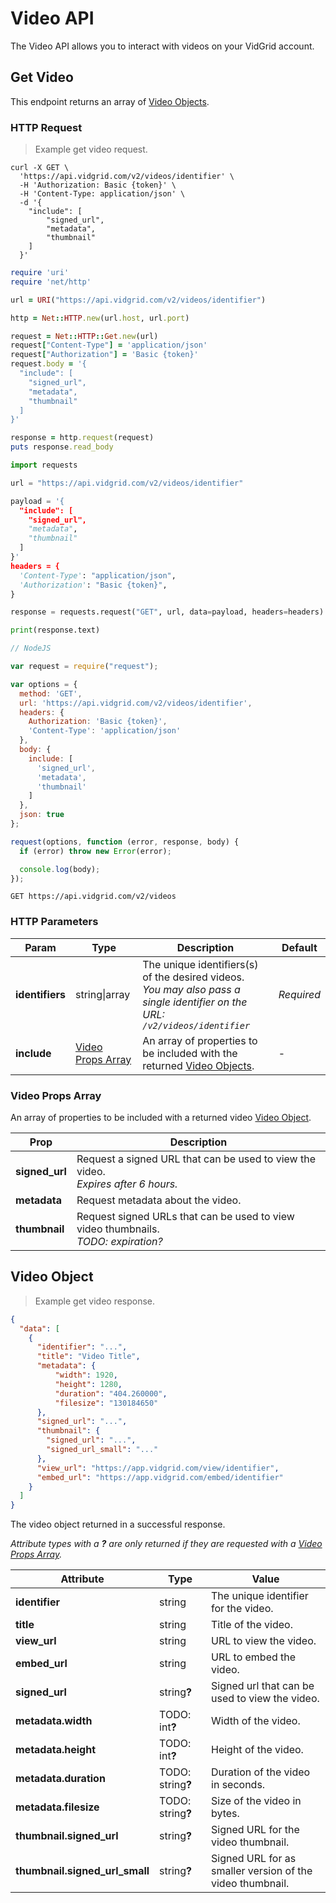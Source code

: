 # Video API

The Video API allows you to interact with videos on your VidGrid account.

## Get Video

This endpoint returns an array of [Video Objects](#video-object).

### HTTP Request

> Example get video request.

```shell
curl -X GET \
  'https://api.vidgrid.com/v2/videos/identifier' \
  -H 'Authorization: Basic {token}' \
  -H 'Content-Type: application/json' \
  -d '{
    "include": [
        "signed_url",
        "metadata",
        "thumbnail"
    ]
  }'
```

```ruby
require 'uri'
require 'net/http'

url = URI("https://api.vidgrid.com/v2/videos/identifier")

http = Net::HTTP.new(url.host, url.port)

request = Net::HTTP::Get.new(url)
request["Content-Type"] = 'application/json'
request["Authorization"] = 'Basic {token}'
request.body = '{
  "include": [
    "signed_url",
    "metadata",
    "thumbnail"
  ]
}'

response = http.request(request)
puts response.read_body
```

```python
import requests

url = "https://api.vidgrid.com/v2/videos/identifier"

payload = '{
  "include": [
    "signed_url",
    "metadata",
    "thumbnail"
  ]
}'
headers = {
  'Content-Type': "application/json",
  'Authorization': "Basic {token}",
}

response = requests.request("GET", url, data=payload, headers=headers)

print(response.text)
```

```javascript
// NodeJS

var request = require("request");

var options = {
  method: 'GET',
  url: 'https://api.vidgrid.com/v2/videos/identifier',
  headers: { 
    Authorization: 'Basic {token}',
    'Content-Type': 'application/json' 
  },
  body: { 
    include: [ 
      'signed_url', 
      'metadata', 
      'thumbnail' 
    ] 
  },
  json: true 
};

request(options, function (error, response, body) {
  if (error) throw new Error(error);

  console.log(body);
});
```

`GET https://api.vidgrid.com/v2/videos`

### HTTP Parameters

| Param | Type | Description | Default |
| ----- | ---- | ----------- | ------- |
| **identifiers** | string&#124;array | The unique identifiers(s) of the desired videos.<br>*You may also pass a single identifier on the URL: `/v2/videos/identifier`* | *Required* |
| **include** | [Video Props Array](#video-props-array) | An array of properties to be included with the returned [Video Objects](#video-object). | - |

### Video Props Array

An array of properties to be included with a returned video [Video Object](#video-object).

| Prop | Description |
| ---- | ----------- |
| **signed_url** | Request a signed URL that can be used to view the video.<br>*Expires after 6 hours.* |
| **metadata** | Request metadata about the video. |
| **thumbnail** | Request signed URLs that can be used to view video thumbnails.<br>*TODO: expiration?* |

## Video Object

> Example get video response.

```json
{
  "data": [
    {
      "identifier": "...",
      "title": "Video Title",
      "metadata": {
          "width": 1920,
          "height": 1280,
          "duration": "404.260000",
          "filesize": "130184650"
      },
      "signed_url": "...",
      "thumbnail": {
        "signed_url": "...",
        "signed_url_small": "..."
      },
      "view_url": "https://app.vidgrid.com/view/identifier",
      "embed_url": "https://app.vidgrid.com/embed/identifier"
    }
  ]
}
```

The video object returned in a successful response.

*Attribute types with a <strong>?</strong> are only returned if they are requested with a [Video Props Array](#video-props-array).*

| Attribute | Type | Value |
| --------- | ---- | ----- |
| **identifier** | string | The unique identifier for the video. |
| **title** | string | Title of the video. |
| **view_url** | string | URL to view the video. |
| **embed_url** | string | URL to embed the video. |
| **signed_url** | string<strong>?</strong> | Signed url that can be used to view the video. |
| **metadata.width** | TODO: int<strong>?</strong> | Width of the video. |
| **metadata.height** | TODO: int<strong>?</strong> | Height of the video. |
| **metadata.duration** | TODO: string<strong>?</strong> | Duration of the video in seconds. |
| **metadata.filesize** | TODO: string<strong>?</strong> | Size of the video in bytes. |
| **thumbnail.signed_url** | string<strong>?</strong> | Signed URL for the video thumbnail. |
| **thumbnail.signed_url_small** | string<strong>?</strong> | Signed URL for as smaller version of the video thumbnail. |